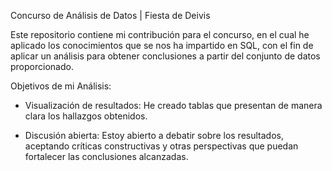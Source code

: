 Concurso de Análisis de Datos | Fiesta de Deivis

Este repositorio contiene mi contribución para el concurso, en el cual he aplicado los conocimientos que se nos ha impartido en SQL, con el fin de aplicar un análisis para obtener conclusiones a partir del conjunto de datos proporcionado.

Objetivos de mi Análisis:

- Visualización de resultados: He creado tablas que presentan de manera clara los hallazgos obtenidos.

- Discusión abierta: Estoy abierto a debatir sobre los resultados, aceptando críticas constructivas y otras perspectivas que puedan fortalecer las conclusiones alcanzadas.
